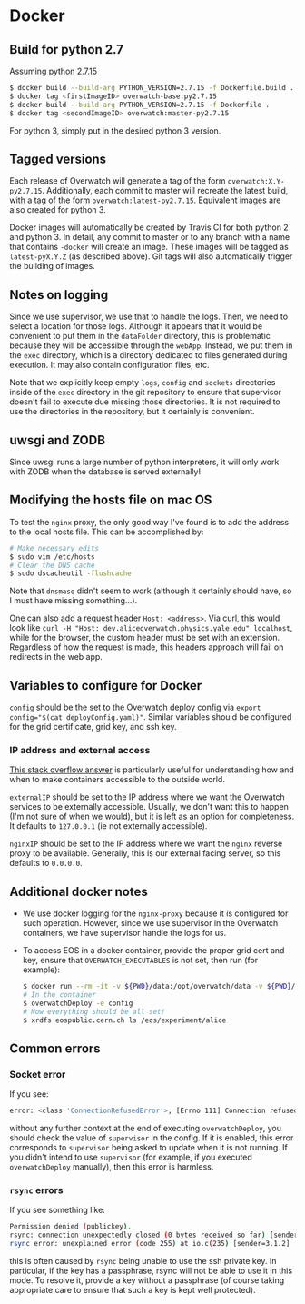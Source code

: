 # Docker

## Build for python 2.7

Assuming python 2.7.15

```bash
$ docker build --build-arg PYTHON_VERSION=2.7.15 -f Dockerfile.build .
$ docker tag <firstImageID> overwatch-base:py2.7.15
$ docker build --build-arg PYTHON_VERSION=2.7.15 -f Dockerfile .
$ docker tag <secondImageID> overwatch:master-py2.7.15
```

For python 3, simply put in the desired python 3 version.

## Tagged versions

Each release of Overwatch will generate a tag of the form `overwatch:X.Y-py2.7.15`. Additionally, each commit
to master will recreate the latest build, with a tag of the form `overwatch:latest-py2.7.15`. Equivalent
images are also created for python 3.

Docker images will automatically be created by Travis CI for both python 2 and python 3. In detail, any commit
to master or to any branch with a name that contains `-docker` will create an image. These images will be
tagged as `latest-pyX.Y.Z` (as described above). Git tags will also automatically trigger the building of
images.

## Notes on logging

Since we use supervisor, we use that to handle the logs. Then, we need to select a location for those logs.
Although it appears that it would be convenient to put them in the `dataFolder` directory, this is problematic
because they will be accessible through the `webApp`. Instead, we put them in the `exec` directory, which is a
directory dedicated to files generated during execution. It may also contain configuration files, etc.

Note that we explicitly keep empty `logs`, `config` and `sockets` directories inside of the `exec` directory
in the git repository to ensure that supervisor doesn't fail to execute due missing those directories. It is
not required to use the directories in the repository, but it certainly is convenient.

## uwsgi and ZODB

Since uwsgi runs a large number of python interpreters, it will only work with ZODB when the database is
served externally!

## Modifying the hosts file on mac OS

To test the `nginx` proxy, the only good way I've found is to add the address to the local hosts file. This
can be accomplished by:

```bash
# Make necessary edits
$ sudo vim /etc/hosts
# Clear the DNS cache
$ sudo dscacheutil -flushcache
```

Note that `dnsmasq` didn't seem to work (although it certainly should have, so I must have missing
something...).

One can also add a request header `Host: <address>`. Via curl, this would look like `curl -H "Host:
dev.aliceoverwatch.physics.yale.edu" localhost`, while for the browser, the custom header must be set with an
extension. Regardless of how the request is made, this headers approach will fail on redirects in the web app.

## Variables to configure for Docker

`config` should be the set to the Overwatch deploy config via `export config="$(cat deployConfig.yaml)"`.
Similar variables should be configured for the grid certificate, grid key, and ssh key.

### IP address and external access

[This stack overflow answer](https://stackoverflow.com/a/24326540) is particularly useful for understanding
how and when to make containers accessible to the outside world.

`externalIP` should be set to the IP address where we want the Overwatch services to be externally accessible.
Usually, we don't want this to happen (I'm not sure of when we would), but it is left as an option for
completeness. It defaults to `127.0.0.1` (ie not externally accessible).

`nginxIP` should be set to the IP address where we want the `nginx` reverse proxy to be available. Generally,
this is our external facing server, so this defaults to `0.0.0.0`.

## Additional docker notes

- We use docker logging for the `nginx-proxy` because it is configured for such operation. However, since we
  use supervisor in the Overwatch containers, we have supervisor handle the logs for us.
- To access EOS in a docker container, provide the proper grid cert and key, ensure that
  `OVERWATCH_EXECUTABLES` is not set, then run (for example):

    ```bash
    $ docker run --rm -it -v ${PWD}/data:/opt/overwatch/data -v ${PWD}/overwatch:/opt/overwatch/overwatch -v ${PWD}/exec:/opt/overwatch/exec -e config -e gridCert -e gridKey rehlers/overwatch:latest-py3.6.6 /bin/bash
    # In the container
    $ overwatchDeploy -e config
    # Now everything should be all set!
    $ xrdfs eospublic.cern.ch ls /eos/experiment/alice
    ```

## Common errors

### Socket error

If you see:

```bash
error: <class 'ConnectionRefusedError'>, [Errno 111] Connection refused: file: /usr/local/lib/python3.6/socket.py line: 713
```

without any further context at the end of executing `overwatchDeploy`, you should check the value of
`supervisor` in the config. If it is enabled, this error corresponds to `supervisor` being asked to update
when it is not running. If you didn't intend to use `supervisor` (for example, if you executed
`overwatchDeploy` manually), then this error is harmless.

### `rsync` errors

If you see something like:

```bash
Permission denied (publickey).
rsync: connection unexpectedly closed (0 bytes received so far) [sender]
rsync error: unexplained error (code 255) at io.c(235) [sender=3.1.2]
```

this is often caused by `rsync` being unable to use the ssh private key. In particular, if the key has a
passphrase, rsync will not be able to use it in this mode. To resolve it, provide a key without a passphrase
(of course taking appropriate care to ensure that such a key is kept well protected).
